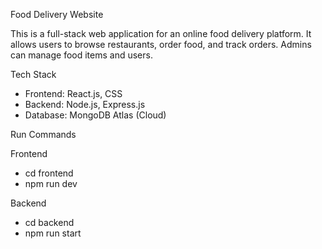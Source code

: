 Food Delivery Website

This is a full-stack web application for an online food delivery platform. It allows users to browse restaurants, order food, and track orders. Admins can manage food items and users.

Tech Stack

- Frontend: React.js, CSS
- Backend: Node.js, Express.js
- Database: MongoDB Atlas (Cloud)

Run Commands

Frontend
- cd frontend
- npm run dev

Backend
- cd backend
- npm run start